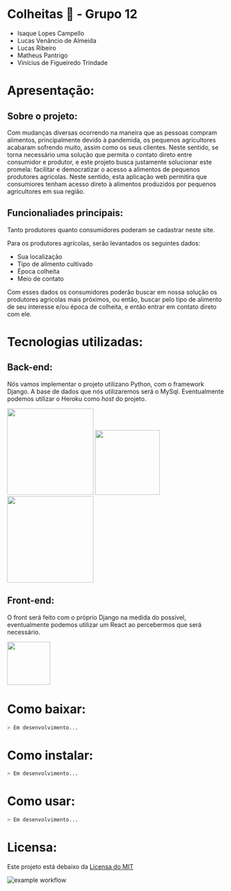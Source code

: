# Colheitas 🌱 - Grupo 12

- Isaque Lopes Campello
- Lucas Venâncio de Almeida
- Lucas Ribeiro
- Matheus Pantrigo
- Vinícius de Figueiredo Trindade

# Apresentação:

## Sobre o projeto:

Com mudanças diversas ocorrendo na maneira que as pessoas compram alimentos, principalmente devido à pandemida, os pequenos agricultores acabaram sofrendo muito, assim como os seus clientes. Neste sentido, se torna necessário uma solução que permita o contato direto entre consumidor e produtor, e este projeto busca justamente solucionar este promela: facilitar e democratizar o acesso a alimentos de pequenos produtores agrícolas.
Neste sentido, esta aplicação web permitira que consumiores tenham acesso direto à alimentos produzidos por pequenos agricultores em sua região.

## Funcionaliades principais:

Tanto produtores quanto consumidores poderam se cadastrar neste site. 

Para os produtores agrícolas, serão levantados os seguintes dados:
- Sua localização
- Tipo de alimento cultivado
- Época colheita
- Meio de contato

Com esses dados os consumidores poderão buscar em nossa solução os produtores agrícolas mais próximos, ou então, buscar pelo tipo de alimento de seu interesse e/ou época de colheita, e então entrar em contato direto com ele.

# Tecnologias utilizadas:
## Back-end:
Nós vamos implementar o projeto utilizano Python, com o framework Django. 
A base de dados que nós utilizaremos será o MySql.
Eventualmente podemos utilizar o Heroku como _host_ do projeto.

<img src="https://static.djangoproject.com/img/logos/django-logo-positive.svg" width="200">

<img src="https://upload.wikimedia.org/wikipedia/en/d/dd/MySQL_logo.svg" width="150">

<img src="https://upload.wikimedia.org/wikipedia/commons/e/ec/Heroku_logo.svg" width="200">

## Front-end:
O front será feito com o próprio Django na medida do possível, eventualmente podemos utilizar um React ao percebermos que será necessário.

<img src="https://upload.wikimedia.org/wikipedia/commons/a/a7/React-icon.svg" width="100">

# Como baixar:
```sh
> Em desenvolvimento...
```

# Como instalar:
```sh
> Em desenvolvimento...
```

# Como usar:
```sh
> Em desenvolvimento...
```
# Licensa:
Este projeto está debaixo da [Licensa do MIT](LICENSE)

![example workflow](https://github.com/ES-UFABC/Colheitas/actions/workflows/blank.yml/badge.svg)
